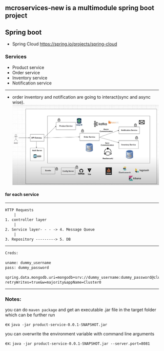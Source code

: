 ## mcroservices-new is a multimodule spring boot project

## Spring boot

- Spring Cloud
  https://spring.io/projects/spring-cloud

### Services

- Product service
- Order service
- Inventory service
- Notification service

---

- order inventory and notification are going to interact(sync and async wise).
  ![alt text](image.png)

#### for each service
---

    HTTP Requests
        |
    1. controller layer
        |
    2. Service layer- - - -> 4. Message Queue
        |
    3. Repository ---------> 5. DB

---

    Creds:

    uname: dummy_username
    pass: dummy_password

    spring.data.mongodb.uri=mongodb+srv://dummy_username:dummy_password@cluster0.tngem.mongodb.net/spring_boot_db?retryWrites=true&w=majority&appName=Cluster0

--- 

### Notes:

you can do `maven package` and get an executable .jar file in the target folder
which can be further run

ex `java -jar product-service-0.0.1-SNAPSHOT.jar`

you can overwrite the environment variable with command line arguments

ex: `java -jar product-service-0.0.1-SNAPSHOT.jar --server.port=8081`
















